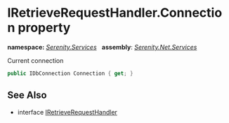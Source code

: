 # IRetrieveRequestHandler.Connection property
**namespace:** *[Serenity.Services](../../README.md#serenity.services-namespace)*   **assembly**: *[Serenity.Net.Services](../../README.md)*

Current connection

```csharp
public IDbConnection Connection { get; }
```

## See Also

* interface [IRetrieveRequestHandler](../IRetrieveRequestHandler.md)